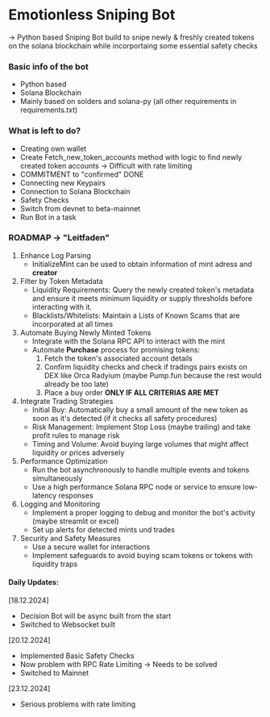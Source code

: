 # Emotionless Sniping Bot

-> Python based Sniping Bot build to snipe newly & freshly created tokens on the solana blockchain while incorportaing some essential safety checks

### Basic info of the bot
- Python based
- Solana Blockchain
- Mainly based on solders and solana-py (all other requirements in requirements.txt)


### What is left to do?
- Creating own wallet
- Create Fetch_new_token_accounts method with logic to find newly created token accounts -> Difficult with rate limiting
- COMMITMENT to "confirmed" DONE
- Connecting new Keypairs
- Connection to Solana Blockchain
- Safety Checks 
- Switch from devnet to beta-mainnet
- Run Bot in a task

### ROADMAP -> "Leitfaden"
1. Enhance Log Parsing
    - InitializeMint can be used to obtain information of mint adress and **creator**
2. Filter by Token Metadata
    - Liquidity Requirements: Query the newly created token's metadata and ensure it meets minimum liquidity or supply thresholds before interacting with it.
    - Blacklists/Whitelists: Maintain a Lists of Known Scams that are incorporated at all times
3. Automate Buying Newly Minted Tokens
    - Integrate with the Solana RPC API to interact with the mint
    - Automate **Purchase** process for promising tokens:
        1. Fetch the token's associated account details
        2. Confirm liquidity checks and check if tradings pairs exists on DEX like Orca Radyium (maybe Pump.fun because the rest would already be too late)
        3. Place a buy order **ONLY IF ALL CRITERIAS ARE MET**
4. Integrate Trading Strategies
    - Initial Buy: Automatically buy a small amount of the new token as soon as it's detected (if it checks all safety procedures)
    - Risk Management: Implement Stop Loss (maybe trailing) and take profit rules to manage risk
    - Timing and Volume: Avoid buying large volumes that might affect liquidity or prices adversely
5. Performance Optimization
    - Run the bot asynchronously to handle multiple events and tokens simultaneously
    - Use a high performance Solana RPC node or service to ensure low-latency responses
6. Logging and Monitoring
    - Implement a proper logging to debug and monitor the bot's activity (maybe streamlit or excel)
    - Set up alerts for detected mints und trades
7. Security and Safety Measures
    - Use a secure wallet for interactions 
    - Implement safeguards to avoid buying scam tokens or tokens with liquidity traps

#### Daily Updates: 
[18.12.2024]
- Decision Bot will be async built from the start
- Switched to Websocket built

[20.12.2024]
- Implemented Basic Safety Checks
- Now problem with RPC Rate Limiting -> Needs to be solved
- Switched to Mainnet

[23.12.2024]
- Serious problems with rate limiting 
